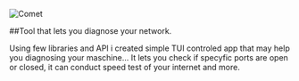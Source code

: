 ![Comet](https://github.com/Logic-all/Logos/blob/main/Comet%20logol.png)

##Tool that lets you diagnose your network.

Using few libraries and API i created simple TUI controled app that may help you diagnosing your maschine...
It lets you check if specyfic ports are open or closed, it can conduct speed test of your internet and more.

